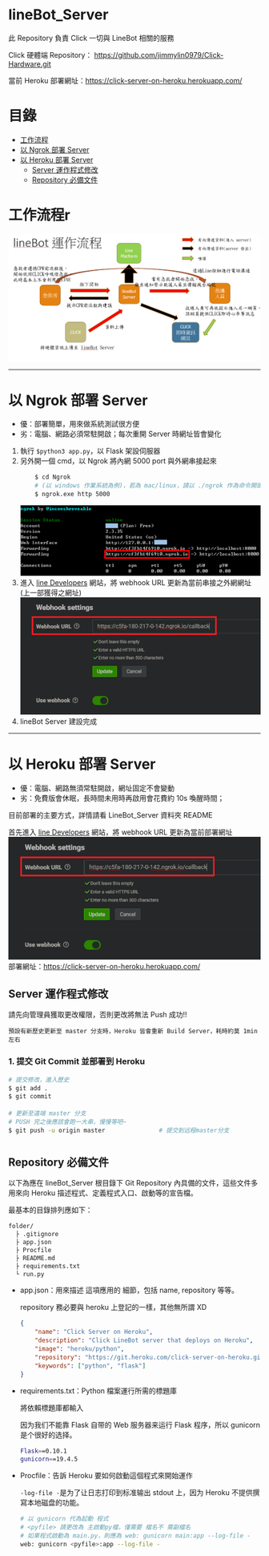 # lineBot_Server

此 Repository 負責 Click 一切與 LineBot 相關的服務

Click 硬體端 Repository： https://github.com/jimmylin0979/Click-Hardware.git

當前 Heroku 部署網址：https://click-server-on-heroku.herokuapp.com/

# 目錄

-   [工作流程](#workflow)
-   [以 Ngrok 部署 Server](#ngrok)
-   [以 Heroku 部署 Server](#heroku)
    -   [Server 運作程式修改](#overview)
    -   [Repository 必備文件](#prerequisite)

<h1 id="workflow">工作流程r</h1>

![workflow.png](./img/workflow.png)

---

<h1 id="ngrok">以 Ngrok 部署 Server</h1>

-   優：部署簡單，用來做系統測試很方便
-   劣：電腦、網路必須常駐開啟；每次重開 Server 時網址皆會變化

1. 執行 `$python3 app.py`，以 Flask 架設伺服器
2. 另外開一個 cmd，以 Ngrok 將內網 5000 port 與外網串接起來
    ```bash
        $ cd Ngrok
        # (以 windows 作業系統為例)，若為 mac/linux，請以 ./ngrok 作為命令開頭
        $ ngrok.exe http 5000
    ```
    ![Ngrok-webhookURL.png](./img/Ngrok-webhookURL.png)
3. 進入 [line Developers](https://developers.line.biz/en/) 網站，將 webhook URL 更新為當前串接之外網網址 (上一部獲得之網址)
   ![lineDevelopers-webhookURL.png](./img/lineDevelopers-webhookURL.png)
4. lineBot Server 建設完成

---

<h1 id="heroku">以 Heroku 部署 Server</h1>

-   優：電腦、網路無須常駐開啟，網址固定不會變動
-   劣：免費版會休眠，長時間未用時再啟用會花費約 10s 喚醒時間；

目前部署的主要方式，詳情請看 LineBot_Server 資料夾 README

首先進入 [line Developers](https://developers.line.biz/en/) 網站，將 webhook URL 更新為當前部署網址
![lineDevelopers-webhookURL.png](./img/lineDevelopers-webhookURL.png)
部署網址：https://click-server-on-heroku.herokuapp.com/

<h2 id="overview">Server 運作程式修改</h2>

請先向管理員獲取更改權限，否則更改將無法 Push 成功!!

`預設有新歷史更新至 master 分支時，Heroku 皆會重新 Build Server，耗時約莫 1min 左右`

### 1. 提交 Git Commit 並部署到 Heroku

```bash
# 提交修改，進入歷史
$ git add .
$ git commit

# 更新至遠端 master 分支
# PUSH 完之後應該會跑一大串，慢慢等吧~
$ git push -u origin master               # 提交到远程master分支
```

#

<h2 id="prerequisite">Repository 必備文件</h2>

以下為應在 lineBot_Server 根目錄下 Git Repository 內具備的文件，這些文件多用來向 Heroku 描述程式、定義程式入口、啟動等的宣告檔。

最基本的目錄排列應如下：

```
folder/
  ├ .gitignore
  ├ app.json
  ├ Procfile
  ├ README.md
  ├ requirements.txt
  └ run.py
```

-   app.json：用來描述 這項應用的 細節，包括 name, repository 等等。

    repository 務必要與 heroku 上登記的一樣，其他無所謂 XD

    ```json
    {
        "name": "Click Server on Heroku",
        "description": "Click LineBot server that deploys on Heroku",
        "image": "heroku/python",
        "repository": "https://git.heroku.com/click-server-on-heroku.git",
        "keywords": ["python", "flask"]
    }
    ```

-   requirements.txt：Python 檔案運行所需的標題庫

    將依賴標題庫都輸入

    因为我们不能靠 Flask 自带的 Web 服务器来运行 Flask 程序，所以 gunicorn 是个很好的选择。

    ```bash
    Flask==0.10.1
    gunicorn==19.4.5
    ```

-   Procfile：告訴 Heroku 要如何啟動這個程式來開始運作

    `-log-file -`是为了让日志打印到标准输出 stdout 上，因为 Heroku 不提供撰寫本地磁盘的功能。

    ```bash
    # 以 gunicorn 代為起動 程式
    # <pyfile> 請更改為 主啟動py檔，僅需要 檔名不 需副檔名
    # 如果程式啟動為 main.py，則應為 web: gunicorn main:app --log-file -
    web: gunicorn <pyfile>:app --log-file -
    ```
